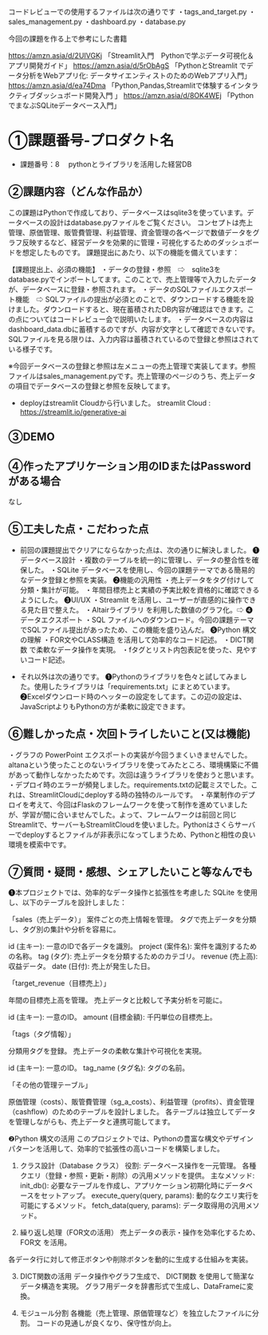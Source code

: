 コードレビューでの使用するファイルは次の通りです
・tags_and_target.py
・sales_management.py
・dashboard.py
・database.py

今回の課題を作る上で参考にした書籍

https://amzn.asia/d/2UIVGKj
「Streamlit入門　Pythonで学ぶデータ可視化＆アプリ開発ガイド」
https://amzn.asia/d/5rObAgS
「PythonとStreamlit でデータ分析をWebアプリ化: データサイエンティストのためのWebアプリ入門」
https://amzn.asia/d/ea74Dma
「Python,Pandas,Streamlitで体験するインタラクティブダッシュボード開発入門 」
https://amzn.asia/d/8OK4WEj
「PythonでまなぶSQLiteデータベース入門」


# ①課題番号-プロダクト名

- 課題番号：8 　pythonとライブラリを活用した経営DB

## ②課題内容（どんな作品か）

この課題はPythonで作成しており、データベースはsqlite3を使っています。データベースの設計はdatabase.pyファイルをご覧ください。
コンセプトは売上管理、原価管理、販管費管理、利益管理、資金管理の各ページで数値データをグラフ反映するなど、経営データを効果的に管理・可視化するためのダッシュボードを想定したものです。
課題提出にあたり、以下の機能を備えています：

【課題提出上、必須の機能】
・データの登録・参照　⇨　sqlite3をdatabase.pyでインポートしてます。このことで、売上管理等で入力したデータが、データベースに登録・参照されます。
・データのSQLファイルエクスポート機能　⇨ SQLファイルの提出が必須とのことで、ダウンロードする機能を設けました。ダウンロードすると、現在蓄積されたDB内容が確認はできます。この点についてはコードレビュー会で説明いたします。
・データベースの内容はdashboard_data.dbに蓄積するのですが、内容が文字として確認できないです。SQLファイルを見る限りは、入力内容は蓄積されているので登録と参照はされている様子です。

※今回データベースの登録と参照は左メニューの売上管理で実装してます。参照ファイルはsales_management.pyです。売上管理のページのうち、売上データの項目でデータベースの登録と参照を反映してます。

- deployはstreamlit Cloudから行いました。
streamlit Cloud : https://streamlit.io/generative-ai

## ③DEMO


## ④作ったアプリケーション用のIDまたはPasswordがある場合

なし

## ⑤工夫した点・こだわった点
- 前回の課題提出でクリアにならなかった点は、次の通りに解決しました。
❶データベース設計
・複数のテーブルを統一的に管理し、データの整合性を確保した。
・SQLite データベースを使用し、今回の課題テーマである簡易的なデータ登録と参照を実装。
❷機能の汎用性
・売上データをタグ付けして分類・集計が可能。
・年間目標売上と実績の予実比較を資格的に確認できるようにした。
❸UI/UX
・Streamlit を活用し、ユーザーが直感的に操作できる見た目で整えた。
・Altairライブラリ を利用した数値のグラフ化。⇨
❹データエクスポート
・SQL ファイルへのダウンロード。今回の課題テーマでSQLファイル提出があったため、この機能を盛り込んだ。
❺Python 構文の理解
・FOR文やCLASS構造 を活用して効率的なコード記述。
・DICT関数 で柔軟なデータ操作を実現。
・fタグとリスト内包表記を使った、見やすいコード記述。

- それ以外は次の通りです。
❶Pythonのライブラリを色々と試してみました。使用したライブラリは「requirements.txt」にまとめています。
❷Excelダウンロード時のヘッターの設定をしてます。この辺の設定は、JavaScriptよりもPythonの方が柔軟に設定できます。


## ⑥難しかった点・次回トライしたいこと(又は機能)

・グラフの PowerPoint エクスポートの実装が今回うまくいきませんでした。altanaという使ったことのないライブラリを使ってみたところ、環境構築に不備があって動作しなかったためです。次回は違うライブラリを使おうと思います。
・デプロイ時のエラーが頻発しました。requirements.txtの記載ミスでした。これは、StreamlitCloudにdeployする時の独特のルールです。
・卒業制作のデプロイを考えて、今回はFlaskのフレームワークを使って制作を進めていましたが、学習が間に合いませんでした。よって、フレームワークは前回と同じStreamlitで、サーバーもStreamlitCloudを使いました。Pythonはさくらサーバーでdeployするとファイルが非表示になってしまうため、Pythonと相性の良い環境を模索中です。


## ⑦質問・疑問・感想、シェアしたいこと等なんでも

❶本プロジェクトでは、効率的なデータ操作と拡張性を考慮した SQLite を使用し、以下のテーブルを設計しました：

「sales（売上データ）」
案件ごとの売上情報を管理。
タグで売上データを分類し、タグ別の集計や分析を容易に。

id (主キー): 一意のIDで各データを識別。
project (案件名): 案件を識別するための名称。
tag (タグ): 売上データを分類するためのカテゴリ。
revenue (売上高): 収益データ。
date (日付): 売上が発生した日。

「target_revenue（目標売上）」

年間の目標売上高を管理。
売上データと比較して予実分析を可能に。

id (主キー): 一意のID。
amount (目標金額): 千円単位の目標売上。

「tags（タグ情報）」

分類用タグを登録。
売上データの柔軟な集計や可視化を実現。

id (主キー): 一意のID。
tag_name (タグ名): タグの名前。

「その他の管理テーブル」

原価管理（costs）、販管費管理（sg_a_costs）、利益管理（profits）、資金管理（cashflow）のためのテーブルを設計しました。
各テーブルは独立してデータを管理しながらも、売上データと連携可能してます。


❷Python 構文の活用
このプロジェクトでは、Pythonの豊富な構文やデザインパターンを活用して、効率的で拡張性の高いコードを構築しました。
1. クラス設計（Database クラス）
役割:
データベース操作を一元管理。
各種クエリ（登録・参照・更新・削除）の汎用メソッドを提供。
主なメソッド:
init_db(): 必要なテーブルを作成し、アプリケーション初期化時にデータベースをセットアップ。
execute_query(query, params): 動的なクエリ実行を可能にするメソッド。
fetch_data(query, params): データ取得用の汎用メソッド。

2. 繰り返し処理（FOR文の活用）
売上データの表示・操作を効率化するため、 FOR文 を活用。

各データ行に対して修正ボタンや削除ボタンを動的に生成する仕組みを実装。

3. DICT関数の活用
データ操作やグラフ生成で、 DICT関数 を使用して簡潔なデータ構造を実現。
グラフ用データを辞書形式で生成し、DataFrameに変換。

4. モジュール分割
各機能（売上管理、原価管理など）を独立したファイルに分割。
コードの見通しが良くなり、保守性が向上。